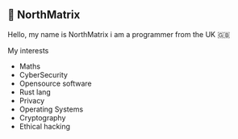 ## 🗻 NorthMatrix
Hello, my name is NorthMatrix i am a programmer from the UK 🇬🇧

My interests
- Maths
- CyberSecurity
- Opensource software
- Rust lang
- Privacy
- Operating Systems
- Cryptography
- Ethical hacking 

